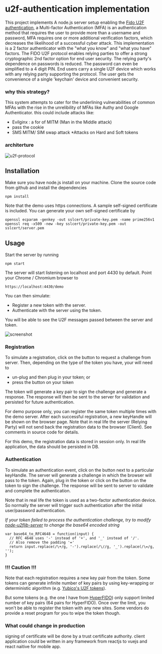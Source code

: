 u2f-authentication implementation
==================

This project implements A node.js server setup enabling the [Fido U2F authentication](https://fidoalliance.org/about/overview/), a Multi-factor Authentication (MFA) is an authentication method that requires the user to provide more than a username and password, MFA requires one or more additional verification factors, which decreases the likelihood of a successful cyber attack. This implementation is a 2 factor authenticator with the "what you know" and "what you have" factors.
The FIDO U2F protocol enables relying parties to offer a strong cryptographic 2nd factor option for end user security. The relying party's dependence on passwords is reduced. The password can even be simplified to a 4 digit PIN. End users carry a single U2F device which works with any relying party supporting the protocol. The user gets the convenience of a single 'keychain' device and convenient security.

### why this strategy?

This system attempts to cater for the underlining vulnerabilities of common MFAs with the rise in the unrelibility of MFAs like Authy and Google Authenticator. this could include attacks like:

* Evilginx : a for of MITM (Man in the Middle attack)
* pass the cookie
* SMS MITM/ SIM swap attack
*Attacks on Hard and Soft tokens

### architerture
![u2f-protocol](https://user-images.githubusercontent.com/47308654/206934475-24d1abf8-bcf9-4c49-aaba-bc7c13abcb1b.png)


Installation
------------

Make sure you have node.js install on your machine.  Clone the source code from github and install the dependencies

```
npm install
```

Note that the demo uses https connections. A sample self-signed certificate is included.  You can generate your own self-signed certificate by
```
openssl ecparam -genkey -out sslcert/private-key.pem -name prime256v1
openssl req -x509 -new -key sslcert/private-key.pem -out sslcert/server.pem
```


Usage
-----

Start the server by running
```
npm start
```

The server will start listening on localhost and port 4430 by default.  Point your Chrome / Chromium browser to
```
https://localhost:4430/demo
```

You can then simulate:
- Register a new token with the server.
- Authenticate with the server using the token.

You will be able to see the U2F messages passed between the server and token.

![screenshot](https://3.bp.blogspot.com/-wKHw9zu5T5w/VyWV4H8ggPI/AAAAAAAACek/wd4tFYuwT5s5tVQFamU3B0mL13QYbHxqACLcB/s640/screenshot01.png "screenshot")

### Registration

To simulate a registration, click on the button to request a challenge from server.  Then, depending on the type of the token you have, your will need to
- un-plug and then plug in your token; or
- press the button on your token

The token will generate a key pair to sign the challenge and generate a response.  The response will then be sent to the server for validation and persisted for future authentication.

For demo purpose only, you can register the same token multiple times with the demo server.  After each successful registration, a new keyHandle will be shown on the browser page.  Note that in real life the server (Relying Party) will not send back the registration data to the browser (Client).  See comments in source code for details.

For this demo, the registration data is stored in session only.  In real life application, the data should be persisted in DB.

### Authentication

To simulate an authentication event, click on the button next to a particular keyHandle.  The server will generate a challenge in which the browser will pass to the token.  Again, plug in the token or click on the button on the token to sign the challenge. The response will be sent to server to validate and complete the authentication.

Note that in real life the token is used as a two-factor authentication device.  So normally the server will trigger such authentication after the initial user/password authentication.

*If your token failed to process the authentication challenge, try to modify [node-u2flib-server](https://github.com/kitsook/node-u2flib-server/blob/master/lib/u2f.js#L195) to change the base64 encoded string*

```
var base64_to_RFC4648 = function(input) {
  // RFC 4648 uses '-' instead of '+', and '_' instead of '/'.
  // Also remove the padding '='
  return input.replace(/\+/g, '-').replace(/\//g, '_').replace(/\=/g, '');
}
```

### !!! Caution !!!

Note that each registration requires a new key pair from the token.  Some tokens can generate infinite number of key pairs by using key-wrapping or deterministic algorithm (e.g. [Yubico's U2F tokens](https://www.yubico.com/blog/yubicos-u2f-key-wrapping/)).

But some tokens (e.g. the one I have from [HyperFIDO](https://www.hypersecu.com/hyperfido)) only support limited number of key pairs (64 pairs for HyperFIDO). Once over the limit, you won't be able to register the token with any new sites.  Some vendors do provide a reset program for you to wipe the token though.

### What could change in production
  signing of certificate will be done by a trust certificate authority.
  client application could be written in any framework from reactjs to vuejs and react naitive for mobile app. 
